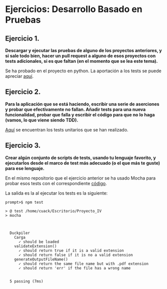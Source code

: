 # Ejercicios: Desarrollo Basado en Pruebas

## Ejercicio 1.

**Descargar y ejecutar las pruebas de alguno de los proyectos
anteriores, y si sale todo bien, hacer un pull request a alguno de
esos proyectos con tests adicionales, si es que faltan (en el momento
que se lea este tema).**

Se ha probado en el proyecto en python. La aportación a los tests se
puede apreciar [aquí](https://github.com/JJ/tdd-gdg/pull/13).

## Ejercicio 2.


**Para la aplicación que se está haciendo, escribir una serie de
aserciones y probar que efectivamente no fallan. Añadir tests para una
nueva funcionalidad, probar que falla y escribir el código para que no
lo haga (vamos, lo que viene siendo TDD).** 

[Aquí](https://github.com/jojelupipa/Duckpiler/blob/master/test/tests.js) se
encuentran los tests unitarios que se han realizado.

## Ejercicio 3.

**Crear algún conjunto de scripts de tests, usando tu lenguaje favorito, y ejecutarlos desde el marco de test más adecuado (o el que más te guste) para ese lenguaje.**

En el mismo repositorio que el ejercicio anterior se ha usado Mocha
para probar esos tests con el
correspondiente
[código](https://github.com/jojelupipa/Duckpiler/blob/master/src/duckpiler.js).

La salida es la al ejecutar los tests es la siguiente:

```
prompt>$ npm test

> @ test /home/cuack/Escritorio/Proyecto_IV
> mocha



  Duckpiler
    Carga
      ✓ should be loaded
    validateExtension()
      ✓ should return true if it is a valid extension
      ✓ should return false if it is no a valid extension
    generateOutputFileName()
      ✓ should return the same file name but with .pdf extension
      ✓ should return 'err' if the file has a wrong name


  5 passing (7ms)
```
